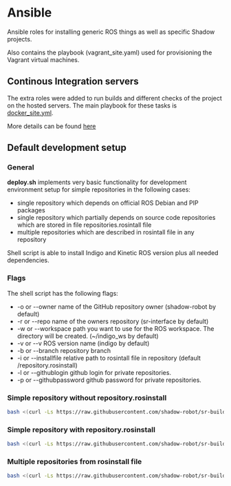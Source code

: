 # Ansible

Ansible roles for installing generic ROS things as well as specific Shadow projects.

Also contains the playbook (vagrant_site.yaml) used for provisioning the Vagrant virtual machines.

## Continous Integration servers 
The extra roles were added to run builds and different checks of the project on the hosted servers.
The main playbook for these tasks is [docker_site.yml](./docker_site.yml).

More details can be found [here](roles/ci/doc/README.md)

## Default development setup

### General

**deploy.sh** implements very basic functionality for development environment setup for simple repositories in the following cases:

  * single repository which depends on official ROS Debian and PIP packages
  * single repository which partially depends on source code repositories which are stored in file repositories.rosintall file
  * multiple repositories which are described in rosintall file in any repository
  
Shell script is able to install Indigo and Kinetic ROS version plus all needed dependencies.

### Flags

The shell script has the following flags:

  * -o or --owner name of the GitHub repository owner (shadow-robot by default)
  * -r or --repo name of the owners repository (sr-interface by default)
  * -w or --workspace path you want to use for the ROS workspace. The directory will be created. (~/indigo_ws by default)
  * -v or --v ROS version name (indigo by default)
  * -b or --branch repository branch
  * -i or --installfile relative path to rosintall file in repository (default /repository.rosinstall)
  * -l or --githublogin github login for private repositories.
  * -p or --githubpassword github password for private repositories.

### Simple repository without repository.rosinstall

```bash
bash <(curl -Ls https://raw.githubusercontent.com/shadow-robot/sr-build-tools/master/ansible/deploy.sh) -o ros -r roslint -v indigo
```

### Simple repository with repository.rosinstall

```bash
bash <(curl -Ls https://raw.githubusercontent.com/shadow-robot/sr-build-tools/master/ansible/deploy.sh) -r "build-servers-check" -v kinetic
```

### Multiple repositories from rosinstall file

```bash
bash <(curl -Ls https://raw.githubusercontent.com/shadow-robot/sr-build-tools/master/ansible/deploy.sh) -o "ros-planning" -r moveit -b "kinetic-devel" -i moveit.rosinstall -v kinetic 
```
